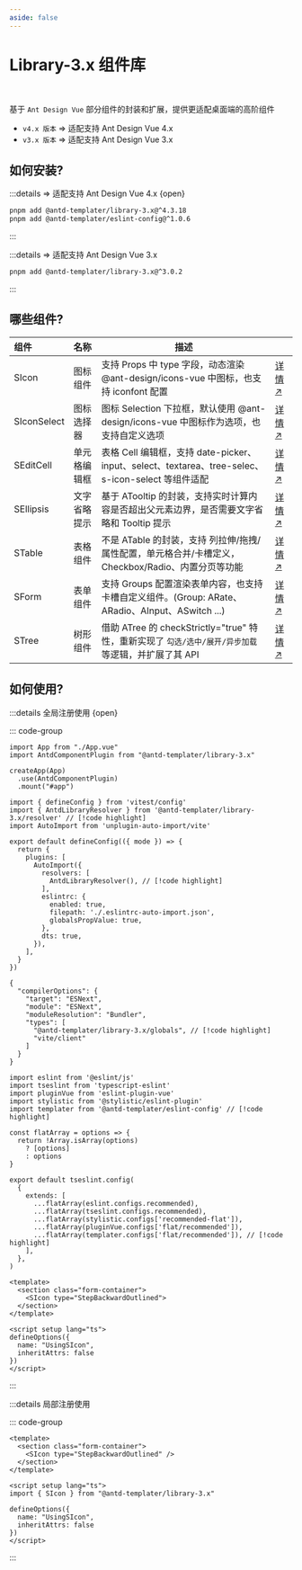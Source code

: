 ```yaml
---
aside: false
---
```


# Library-3.x 组件库

<br/>

基于 `Ant Design Vue` 部分组件的封装和扩展，提供更适配桌面端的高阶组件

- `v4.x 版本` => 适配支持 Ant Design Vue 4.x
- `v3.x 版本` => 适配支持 Ant Design Vue 3.x

## 如何安装?

:::details => 适配支持 Ant Design Vue 4.x {open}

```bash
pnpm add @antd-templater/library-3.x@^4.3.18
pnpm add @antd-templater/eslint-config@^1.0.6

```

:::

:::details => 适配支持 Ant Design Vue 3.x

```bash
pnpm add @antd-templater/library-3.x@^3.0.2

```

:::

## 哪些组件?

| 组件        | 名称         | 描述                                                                                                 |                                |
| :---------- | :----------- | ---------------------------------------------------------------------------------------------------- | :----------------------------- |
| SIcon       | 图标组件     | 支持 Props 中 type 字段，动态渲染 @ant-design/icons-vue 中图标，也支持 iconfont 配置                 | [详情 ↗](/library/icon)        |
| SIconSelect | 图标选择器   | 图标 Selection 下拉框，默认使用 @ant-design/icons-vue 中图标作为选项，也支持自定义选项               | [详情 ↗](/library/icon_select) |
| SEditCell   | 单元格编辑框 | 表格 Cell 编辑框，支持 date-picker、input、select、textarea、tree-selec、s-icon-select 等组件适配    | [详情 ↗](/library/edit_cell)   |
| SEllipsis   | 文字省略提示 | 基于 ATooltip 的封装，支持实时计算内容是否超出父元素边界，是否需要文字省略和 Tooltip 提示            | [详情 ↗](/library/ellipsis)    |
| STable      | 表格组件     | 不是 ATable 的封装，支持 列拉伸/拖拽/属性配置，单元格合并/卡槽定义，Checkbox/Radio、内置分页等功能   | [详情 ↗](/library/table)       |
| SForm       | 表单组件     | 支持 Groups 配置渲染表单内容，也支持卡槽自定义组件。(Group: ARate、ARadio、AInput、ASwitch ...)      | [详情 ↗](/library/form)        |
| STree       | 树形组件     | 借助 ATree 的 checkStrictly="true" 特性，重新实现了 `勾选/选中/展开/异步加载` 等逻辑，并扩展了其 API | [详情 ↗](/library/tree)        |

## 如何使用?

:::details 全局注册使用 {open}

::: code-group

```typescript:line-numbers [1. 全局注册]
import App from "./App.vue"
import AntdComponentPlugin from "@antd-templater/library-3.x"

createApp(App)
  .use(AntdComponentPlugin)
  .mount("#app")
```

```typescript:line-numbers [2. Vite配置]
import { defineConfig } from 'vitest/config'
import { AntdLibraryResolver } from '@antd-templater/library-3.x/resolver' // [!code highlight]
import AutoImport from 'unplugin-auto-import/vite'

export default defineConfig(({ mode }) => {
  return {
    plugins: [
      AutoImport({
        resolvers: [
          AntdLibraryResolver(), // [!code highlight]
        ],
        eslintrc: {
          enabled: true,
          filepath: './.eslintrc-auto-import.json',
          globalsPropValue: true,
        },
        dts: true,
      }),
    ],
  }
})
```

```typescript:line-numbers [3. TS配置]
{
  "compilerOptions": {
    "target": "ESNext",
    "module": "ESNext",
    "moduleResolution": "Bundler",
    "types": [
      "@antd-templater/library-3.x/globals", // [!code highlight]
      "vite/client"
    ]
  }
}
```

```typescript:line-numbers [4. ESLint配置]
import eslint from '@eslint/js'
import tseslint from 'typescript-eslint'
import pluginVue from 'eslint-plugin-vue'
import stylistic from '@stylistic/eslint-plugin'
import templater from '@antd-templater/eslint-config' // [!code highlight]

const flatArray = options => {
  return !Array.isArray(options)
    ? [options]
    : options
}

export default tseslint.config(
  {
    extends: [
      ...flatArray(eslint.configs.recommended),
      ...flatArray(tseslint.configs.recommended),
      ...flatArray(stylistic.configs['recommended-flat']),
      ...flatArray(pluginVue.configs['flat/recommended']),
      ...flatArray(templater.configs['flat/recommended']), // [!code highlight]
    ],
  },
)
```

```vue:line-numbers [5. SIcon 组件 (范例)]
<template>
  <section class="form-container">
    <SIcon type="StepBackwardOutlined">
  </section>
</template>

<script setup lang="ts">
defineOptions({
  name: "UsingSIcon",
  inheritAttrs: false
})
</script>
```

:::

:::details 局部注册使用

::: code-group

```vue:line-numbers [SIcon 组件 (范例)]
<template>
  <section class="form-container">
    <SIcon type="StepBackwardOutlined" />
  </section>
</template>

<script setup lang="ts">
import { SIcon } from "@antd-templater/library-3.x"

defineOptions({
  name: "UsingSIcon",
  inheritAttrs: false
})
</script>
```

:::
